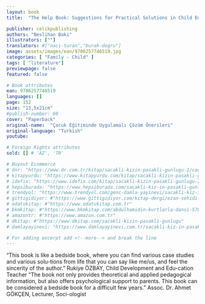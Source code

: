 ```yaml
---
layout: book
title:  "The Help Book: Suggestions for Practical Solutions in Child Education"

publisher: celikpublishing
authors: "Neslihan Baki"
illustrators: [""]
translators: #["naci-turan","burak-dogru"]
image: assets/images/ean/9786257746519.jpg
categories: [ "Family - Child" ]
tags: [ "literature"]
previewpage: false
featured: false

# Book attributes
ean: 9786257746519
languages: []
page: 152
size: "13,5x21cm"
#publish-number: 60
cover: "Paperback"
original-name:  "Çocuk Eğitiminde Uygulamalı Çözüm Önerileri"
original-language: "Turkish"
youtube:

# Foreign Rights attributes
sold: [] # 'AZ', 'TR'

# Buyout Ecommerce
# dnr: "https://www.dr.com.tr/kitap/sacakli-kizin-pasakli-gunlugu-2/cocuk-ve-genclik/genclik-10-yas/roman-oyku/urunno=0001893059001"
# kitapyurdu: "https://www.kitapyurdu.com/kitap/sacakli-kizin-pasakli-gunlugu-2-/560122.html&filter_name=Sa%C3%A7akl%C4%B1+K%C4%B1z%27%C4%B1n+Pasakl%C4%B1+G%C3%BCnl%C3%BC%C4%9F%C3%BC+2"
# idefix: "https://www.idefix.com/kitap/sacakli-kizin-pasakli-gunlugu-2/cocuk-ve-genclik/genclik-10-yas/roman-oyku/urunno=0001893059001"
# hepsiburada: "https://www.hepsiburada.com/sacakli-kiz-in-pasakli-gunlugu-2-damla-yayinevi-p-HBV000012ER86"
# trendyol: "https://www.trendyol.com/genc-damla-yayinevi/sacakli-kiz-in-pasakli-gunlugu-2-p-54825777"
# gittigidiyor: #"https://www.gittigidiyor.com/kitap-dergi/ezan-sehidi-adnan-menderes_pdp_732728793"
# odatvkitap: #"https://www.odatvkitap.com.tr"
# bkmkitap: #"https://www.bkmkitap.com/abdulhamidin-kurtlarla-dansi-578226"
# amazontr: #"https://www.amazon.com.tr"
# dkitap: #"https://www.dkitap.com/sacakli-kizin-pasakli-gunlugu"
# damlayayinevi: "https://www.damlayayinevi.com.tr/sacakli-kiz-in-pasakli-gunlugu-2-bu-iste-bi-terslik-var"

# For adding excerpt add <!--more--> and break the line
---
```

“This book is like a bedside book, where you can
find various case studies and various solu-tions
from life that you can say like me/us, and feel the
sincerity of the author.”
Rukiye ÖZBAY, Child Development and Edu-cation Teacher
“The book not only provides theoretical and
applied pedagogical information, but also offers
psychological support to parents. This book can
be considered a bedside book for a difficult few
years.”
Assoc. Dr. Ahmet GÖKÇEN, Lecturer, Soci-ologist
<!--more--> 

